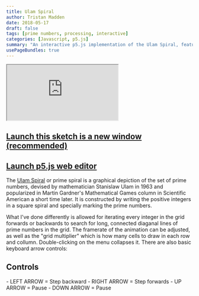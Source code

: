 ```yaml
---
title: Ulam Spiral
author: Tristan Madden
date: 2018-05-17
draft: false
tags: [prime numbers, processing, interactive]
categories: [Javascript, p5.js]
summary: "An interactive p5.js implementation of the Ulam Spiral, featuring adjustable grid size, animation controls, and the ability to search for diagonal prime number patterns in the spiral."
usePageBundles: true
---
```


<div class="iframe-wrapper-1-1">
    <iframe src="https://editor.p5js.org/Berkanan/full/PiHPI8iAw"></iframe>
</div>

<h2><a href="https://editor.p5js.org/Berkanan/full/PiHPI8iAw" target="_blank">Launch this sketch is a new window (recommended)</a></h2>

<h2><a href="https://editor.p5js.org/Berkanan/sketches/PiHPI8iAw">Launch p5.js web editor</a></h2>

The  <a href="https://en.wikipedia.org/wiki/Ulam_spiral">Ulam Spiral</a> or prime spiral is a graphical depiction of the set of prime numbers, devised by mathematician Stanislaw Ulam in 1963 and popularized in Martin Gardner's Mathematical Games column in Scientific American a short time later. It is constructed by writing the positive integers in a square spiral and specially marking the prime numbers.

What I've done differently is allowed for iterating every integer in the grid forwards or backwards to search for long, connected diaganal lines of prime numbers in the grid. The framerate of the animation can be adjusted, as well as the "grid multiplier" which is how many cells to draw in each row and collumn. Double-clicking on the menu collapses it. There are also basic keyboard arrow controls:

<h2>Controls</h2>
- LEFT ARROW = Step backward
- RIGHT ARROW = Step forwards
- UP ARROW = Pause
- DOWN ARROW = Pause